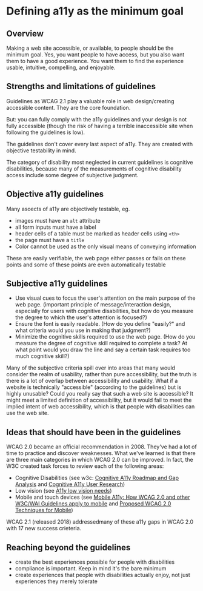 # Defining a11y as the minimum goal

## Overview

Making a web site accessible, or available, to people should be the minimum goal. Yes, you want people to have access, but you also want them to have a good experience. You want them to find the experience usable, intuitive, compelling, and enjoyable.

## Strengths and limitations of guidelines

Guidelines as WCAG 2.1 play a valuable role in web design/creating accessible content. They are the core foundation.

But: you can fully comply with the a11y guidelines and your design is not fully accessible (though the risk of having a terrible inaccessible site when following the guidelines is low).

The guidelines don't cover every last aspect of a11y. They are created with objective testability in mind.

The category of disability most neglected in current guidelines is cognitive disabilities, because many of the measurements of cognitive disability access include some degree of subjective judgment.

## Objective a11y guidelines

Many asoects of a11y are objectively testable, eg.

- images must have an `alt` attribute
- all form inputs must have a label
- header cells of a table must be marked as header cells using `<th>`
- the page must have a `title`
- Color cannot be used as the only visual means of conveying information

These are easily verifiable, the web page either passes or fails on these points and some of these points are even automatically testable

## Subjective a11y guidelines

- Use visual cues to focus the user's attention on the main purpose of the web page. (important principle of message/interaction design, especially for users with cognitive disabilities, but how do you measure the degree to which the user's attention is focused?)
- Ensure the font is easily readable. (How do you define "easily?" and what criteria would you use in making that judgment?)
- Minimize the cognitive skills required to use the web page. (How do you measure the degree of cognitive skill required to complete a task? At what point would you draw the line and say a certain task requires too much cognitive skill?)

Many of the subjective criteria spill over into areas that many would consider the realm of usability, rather than pure accessibility, but the truth is there is a lot of overlap between accessibility and usability. What if a website is technically "accessible" (according to the guidelines) but is highly unusable? Could you really say that such a web site is accessible? It might meet a limited definition of accessibility, but it would fail to meet the implied intent of web accessibility, which is that people with disabilities can use the web site.

## Ideas that should have been in the guidelines

WCAG 2.0 became an official recommendation in 2008. They've had a lot of time to practice and discover weaknesses.
What we've learned is that there are three main categories in which WCAG 2.0 can be improved. In fact, the W3C created task forces to review each of the following areas:

- Cognitive Disabilities (see w3c: [Cognitive A11y Roadmap and Gap Analysis](https://w3c.github.io/coga/gap-analysis/) and [Cognitive A11y User Research](https://w3c.github.io/coga/user-research/))
- Low vision (see [A11y low vision needs](https://www.w3.org/TR/2016/WD-low-vision-needs-20160317/))
- Mobile and touch devices (see [Mobile A11y: How WCAG 2.0 and other W3C/WAI Guidelines apply to mobile](http://w3c.github.io/Mobile-A11y-TF-Note/) and [Proposed WCAG 2.0 Techniques for Mobile](http://w3c.github.io/Mobile-A11y-TF-Note/))

WCAG 2.1 (released 2018) addressedmany of these a11y gaps in WCAG 2.0 with 17 new success crieteria.

## Reaching beyond the guidelines

- create the best experiences possible for people with disabilities
- compliance is important. Keep in mind it's the bare minimum
- create experiences that people with disabilities actually enjoy, not just experiences they merely tolerate
